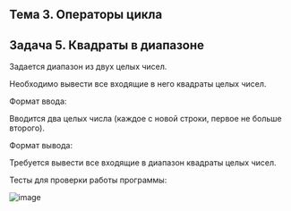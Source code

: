 ## Тема 3. Операторы цикла

## Задача 5. Квадраты в диапазоне

Задается диапазон из двух целых чисел. 

Необходимо вывести все входящие в него квадраты целых чисел.

Формат ввода:

Вводится два целых числа (каждое с новой строки, первое не больше второго).

Формат вывода:

Требуется вывести все входящие в диапазон квадраты целых чисел. 

Тесты для проверки работы программы:

![image](https://github.com/user-attachments/assets/4b5a6914-8d76-431e-ae8e-5840e220c0d4)
